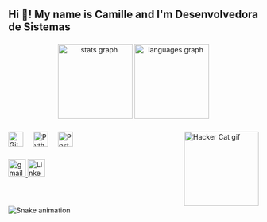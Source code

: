 <h2 align="left">Hi 👋! My name is Camille and I'm Desenvolvedora de Sistemas</h2>

###

<div align="center">
  <img src="https://github-readme-stats.vercel.app/api?username=CamilleDggukk&hide_title=false&hide_rank=false&show_icons=true&include_all_commits=true&count_private=true&disable_animations=false&theme=dracula&locale=en&hide_border=false" height="150" alt="stats graph" />
  <img src="https://github-readme-stats.vercel.app/api/top-langs?username=CamilleDggukk&locale=en&hide_title=false&layout=compact&card_width=320&langs_count=5&theme=dracula&hide_border=false" height="150" alt="languages graph" />
</div>

###

<img align="right" height="150" src="https://media.tenor.com/iNvdV7jFwEAAAAAC/ghostedvpn-hacker-cat.gif" alt="Hacker Cat gif"/>


###

<div align="left">
  <img src="https://cdn.jsdelivr.net/gh/devicons/devicon/icons/git/git-original.svg" height="30" alt="Git logo" />
  <img width="12" />
  <img src="https://cdn.jsdelivr.net/gh/devicons/devicon/icons/python/python-original.svg" height="30" alt="Python logo" />
  <img width="12" />
  <img src="https://cdn.jsdelivr.net/gh/devicons/devicon/icons/postgresql/postgresql-original.svg" height="30" alt="PostgreSQL logo" />
</div>

###

<div align="left">
  <a href="mailto:camillegabrielisouza11@gmail.com">
    <img src="https://img.shields.io/static/v1?message=Gmail&logo=gmail&label=&color=D14836&logoColor=white&labelColor=&style=for-the-badge" height="35" alt="gmail logo" />
  </a>
  <a href="https://www.linkedin.com/in/camille-souza-48749224b" target="_blank">
    <img src="https://img.shields.io/static/v1?message=LinkedIn&logo=linkedin&label=&color=0077B5&logoColor=white&labelColor=&style=for-the-badge" height="35" alt="LinkedIn logo" />
  </a>
</div>

###

<br clear="both">

<img src="https://media.tenor.com/J1B8-xsy1uUAAAAC/ghostedvpn.gif" alt="Snake animation" />
